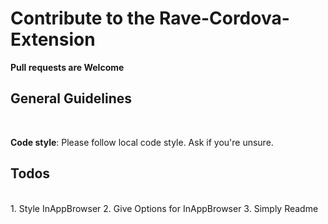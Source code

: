 # Contribute to the Rave-Cordova-Extension

**Pull requests are Welcome**

## General Guidelines
<br/>

**Code style**: Please follow local code style. Ask if you're unsure.


## Todos
<br/>
1. Style InAppBrowser
2. Give Options for InAppBrowser
3. Simply Readme
